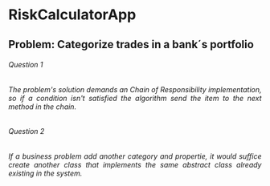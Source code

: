 # RiskCalculatorApp

<h2><strong>Problem: Categorize trades in a bank´s portfolio</strong></h2>

<p></p>
<h6>Question 1<h6>
<p style="text-align: justify;">
The problem's solution demands an Chain of Responsibility implementation, so if a condition isn't satisfied the algorithm send the item to the next method in the chain. 
</p>

<p></p>
<h6>Question 2<h6>
<p style="text-align: justify;">
If a business  problem add another category and propertie, it would suffice create another class that implements the same abstract class already existing in the system. 
</p>
